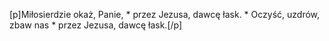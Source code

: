 [p]Miłosierdzie okaż, Panie, * przez Jezusa, dawcę łask. * Oczyść, uzdrów, zbaw nas * przez Jezusa, dawcę łask.[/p]